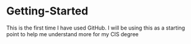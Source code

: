 # Getting-Started
This is the first time I have used GitHub. I will be using this as a starting point to help me understand more for my CIS degree
